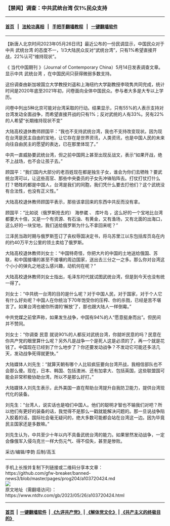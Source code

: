 ### 【禁闻】调查：中共武统台湾 仅1%民众支持
------------------------

#### [首页](https://github.com/gfw-breaker/banned-news3/blob/master/README.md) &nbsp;&nbsp;|&nbsp;&nbsp; [法轮功真相](https://github.com/begood0513/basic/blob/master/README.md)  &nbsp;&nbsp;|&nbsp;&nbsp; [手把手翻墙教程](https://github.com/gfw-breaker/guides/wiki)  &nbsp;&nbsp;|&nbsp;&nbsp; [一键翻墙软件](https://github.com/gfw-breaker/nogfw/blob/master/README.md)  



<hr/>






<div><div class="post_content" itemprop="articleBody">
 <p>
  【新唐人北京时间2023年05月26日讯】最近公布的一份民调显示，中国民众对于中共
  <ok href="https://www.ntdtv.com/gb/武统台湾.htm">
   武统台湾
  </ok>
  的态度不一，1/3大陆民众反对“武统台湾”，只有1%希望直接开战，22%认可“维持现状”。
 </p>
 <p>
  《
  <ok href="https://www.ntdtv.com/gb/当代中国期刊.htm">
   当代中国期刊
  </ok>
  》（Journal of Contemporary China）5月14日发表调查文章。显示中共
  <ok href="https://www.ntdtv.com/gb/武统台湾.htm">
   武统台湾
  </ok>
  ，在中国民间只获得微弱多数支持。
 </p>
 <p>
  这份调查由新加坡国立大学教授刘遥和上海纽约大学副教授李晓隽共同完成，统计时间是2020年底至2021年初，问卷面向全体中国民众。参与者大多是大专以上学历。
 </p>
 <p>
  问卷中列出5种北京可能对台湾采取的行动。结果显示，只有55%的人表示支持对台湾发动全面战争，而希望直接开战的只有1%；反对武统的人有33%。另有22%的人希望“长期维持现状不变”
 </p>
 <p>
  大陆高校退休教师顾国平：“我也不支持武统台湾，我也不支持改变现状。因为现在台湾是民主自由的宝地，让它存在是世界资讯，人类资讯，也是中国人民的未来向往自由民主的愿望的表达，已在那里体现了。”
 </p>
 <p>
  中共一直威胁要武统台湾，但之前中国网上甚至出现反战文，表示“如果开战，绝不上战场，也不会让孩子去。”
 </p>
 <p>
  顾国平：“我们国内大部分的老百姓现在都是独生子女，谁会为你们去牺牲？要武统台湾可以，让这些高官、那些中央委员的子女先冲锋陷阵去。打仗打仗打什么打？牺牲的都是中国人，台湾是我们的同胞，我们凭什么要去打他们？这个武统没有合法性，也没有正义性。”
 </p>
 <p>
  大陆高校退休教师顾国平表示，那些该拿回来的东西中共反而没有拿。
 </p>
 <p>
  顾国平：“比如说（俄罗斯抢去的）
  <ok href="https://www.ntdtv.com/gb/海参崴.htm">
   海参崴
  </ok>
  、
  <ok href="https://www.ntdtv.com/gb/库叶岛.htm">
   库叶岛
  </ok>
  ，这么好的一个宝地比台湾都要大十倍，又是一个有资源、有石油、有黄金，又有渔场，又有北面的出海口，这么好的一块宝地，我们送给俄罗斯为什么不拿回来呢？”
 </p>
 <p>
  江泽民当政时期与俄罗斯签订了丧权辱国决定书，将乌苏里江以东包括库页岛在内的约40万平方公里的领土卖给了俄罗斯。
 </p>
 <p>
  大陆高校退休教师刘女士：“中国特奇怪，你把大片的中国的土地送给俄国、苏联，和中国接壤的甚至不接壤的周边国家，送出去三分之一之多。那么你对台湾这个小小的弹丸之地这么感兴趣，动机何在呢？”
 </p>
 <p>
  大陆高校退休教师刘女士指出，毛泽东时代就试图武统台湾，但是到今天也没有统一得了。
 </p>
 <p>
  刘女士：“中共统一台湾的目的是什么呢？对于中国人民，对于国家，对于个人它有什么好处呢？中国人在你统治下70年饱受你的压榨、你的杀戮，已经是苦不堪言了。如果台湾也被你所谓的‘解放’了，那也跟大陆人一样倒霉。”
 </p>
 <p>
  中共党媒之前曾声称，如果发生战争，中国有94%的人“愿意挺身而出”。但民间并不赞同。
 </p>
 <p>
  刘女士：“你调查
  <ok href="https://www.ntdtv.com/gb/民意.htm">
   民意
  </ok>
  就说90%的人都反对武统台湾，你就听民意的吗？民意在你共产党的眼里算什么呢？另外凡是战争一个是死人这是必须的了，再一个就是花钱了。中国现在已经到了什么地步了？你还要发动战争？不发动它可能还多活几天，发动战争死得就更快。”
 </p>
 <p>
  大陆媒体人刘先生：“就算天朝有哪个人比较疯狂要向台湾开战，我相信部队也不会那么傻。现在，日本、韩国、包括澳洲、还有加拿大、包括英国，这些联盟国可能会非常积极协助台湾，所以不是那么好打。”
 </p>
 <p>
  大陆媒体人刘先生表示，此外美国一直在帮助台湾提升自我防卫能力，提供台湾现代化的装备。
 </p>
 <p>
  刘先生：“台湾人，说实话也是咱们中国人。他们的聪明才智也不输我们对吧？所以他们有更好的装备的话，我觉得不是那么一戳就能解决问题的。那一旦说战争陷入胶着的话，国际社会毫无疑问的，绝大多数可能都会站在台湾这一边。因为毕竟民主国家还是多数嘛。”
 </p>
 <p>
  刘先生认为，中共至少十年以内不具备武统台湾的能力。如果冒然发动战争，一定会像俄军入侵乌克兰一样大伤元气、得不偿失，甚至是惨败。
 </p>
 <p>
  采访/编辑/李韵 后制/高玉
 </p>
 <div class="single_ad">
 </div>
</div>
</div>
<hr/>
手机上长按并复制下列链接或二维码分享本文章：<br/>
https://github.com/gfw-breaker/banned-news3/blob/master/pages/prog204/a103720424.md <br/>
<a href='https://github.com/gfw-breaker/banned-news3/blob/master/pages/prog204/a103720424.md'><img src='https://github.com/gfw-breaker/banned-news3/blob/master/pages/prog204/a103720424.md.png'/></a> <br/>
原文地址（需翻墙访问）：https://www.ntdtv.com/gb/2023/05/26/a103720424.html


------------------------
#### [首页](https://github.com/gfw-breaker/banned-news3/blob/master/README.md) &nbsp;|&nbsp; [一键翻墙软件](https://github.com/gfw-breaker/nogfw/blob/master/README.md) &nbsp;| [《九评共产党》](https://github.com/gfw-breaker/9ping.md/blob/master/README.md#九评之一评共产党是什么) | [《解体党文化》](https://github.com/gfw-breaker/jtdwh.md/blob/master/README.md) | [《共产主义的终极目的》](https://github.com/gfw-breaker/gczydzjmd.md/blob/master/README.md)


<img src='http://gfw-breaker.win/banned-news3/pages/prog204/a103720424.md' width='0px' height='0px'/>